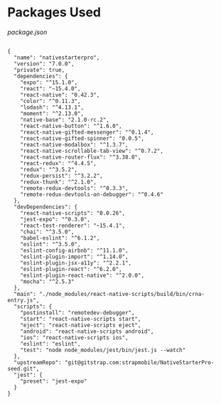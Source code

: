 # Packages Used

_package.json_

<pre class="line-numbers"><code class="language-json">
{
  "name": "nativestarterpro",
  "version": "7.0.0",
  "private": true,
  "dependencies": {
    "expo": "^15.1.0",
    "react": "~15.4.0",
    "react-native": "0.42.3",
    "color": "^0.11.3",
    "lodash": "^4.13.1",
    "moment": "^2.13.0",
    "native-base": "2.1.0-rc.2",
    "react-native-button": "^1.6.0",
    "react-native-gifted-messenger": "^0.1.4",
    "react-native-gifted-spinner": "0.0.5",
    "react-native-modalbox": "^1.3.7",
    "react-native-scrollable-tab-view": "^0.7.2",
    "react-native-router-flux": "^3.38.0",
    "react-redux": "^4.4.5",
    "redux": "^3.5.2",
    "redux-persist": "^3.2.2",
    "redux-thunk": "^2.1.0",
    "remote-redux-devtools": "^0.3.3",
    "remote-redux-devtools-on-debugger": "^0.4.6"
  },
  "devDependencies": {
    "react-native-scripts": "0.0.26",
    "jest-expo": "^0.3.0",
    "react-test-renderer": "~15.4.1",
    "chai": "^3.5.0",
    "babel-eslint": "^6.1.2",
    "eslint": "^3.5.0",
    "eslint-config-airbnb": "^11.1.0",
    "eslint-plugin-import": "^1.14.0",
    "eslint-plugin-jsx-a11y": "^2.2.1",
    "eslint-plugin-react": "^6.2.0",
    "eslint-plugin-react-native": "^2.0.0",
    "mocha": "^2.5.3"
  },
  "main": "./node_modules/react-native-scripts/build/bin/crna-entry.js",
  "scripts": {
    "postinstall": "remotedev-debugger",
    "start": "react-native-scripts start",
    "eject": "react-native-scripts eject",
    "android": "react-native-scripts android",
    "ios": "react-native-scripts ios",
    "eslint": "eslint",
    "test": "node node_modules/jest/bin/jest.js --watch"
  },
  "upstreamRepo": "git@gitstrap.com:strapmobile/NativeStarterPro-seed.git",
  "jest": {
    "preset": "jest-expo"
  }
}</code></pre>
